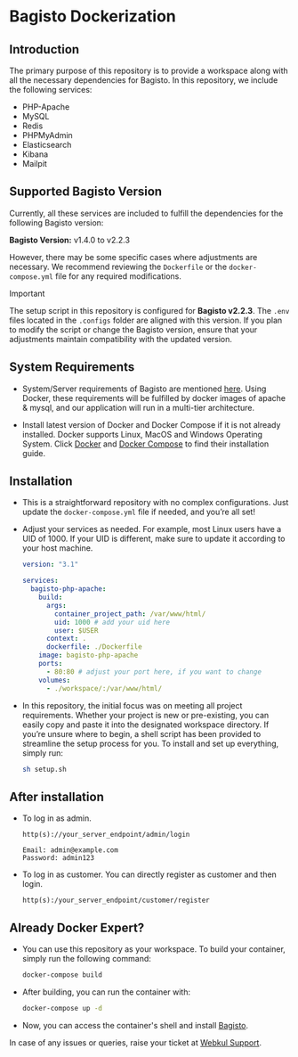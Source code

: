 # Bagisto Dockerization

## Introduction

The primary purpose of this repository is to provide a workspace along with all the necessary dependencies for Bagisto. In this repository, we include the following services:

- PHP-Apache
- MySQL
- Redis
- PHPMyAdmin
- Elasticsearch
- Kibana
- Mailpit

## Supported Bagisto Version

Currently, all these services are included to fulfill the dependencies for the following Bagisto version:

**Bagisto Version:** v1.4.0 to v2.2.3

However, there may be some specific cases where adjustments are necessary. We recommend reviewing the `Dockerfile` or the `docker-compose.yml` file for any required modifications.

> [!IMPORTANT]  
> The setup script in this repository is configured for **Bagisto v2.2.3**. The `.env` files located in the `.configs` folder are aligned with this version. If you plan to modify the script or change the Bagisto version, ensure that your adjustments maintain compatibility with the updated version.

## System Requirements

- System/Server requirements of Bagisto are mentioned [here](https://github.com/bagisto/bagisto#2-requirements-). Using Docker, these requirements will be fulfilled by docker images of apache & mysql, and our application will run in a multi-tier architecture.

- Install latest version of Docker and Docker Compose if it is not already installed. Docker supports Linux, MacOS and Windows Operating System. Click [Docker](https://docs.docker.com/install/) and [Docker Compose](https://docs.docker.com/compose/install/) to find their installation guide.

## Installation

- This is a straightforward repository with no complex configurations. Just update the `docker-compose.yml` file if needed, and you’re all set!

- Adjust your services as needed. For example, most Linux users have a UID of 1000. If your UID is different, make sure to update it according to your host machine.

  ```yml
  version: "3.1"

  services:
    bagisto-php-apache:
      build:
        args:
          container_project_path: /var/www/html/
          uid: 1000 # add your uid here
          user: $USER
        context: .
        dockerfile: ./Dockerfile
      image: bagisto-php-apache
      ports:
        - 80:80 # adjust your port here, if you want to change
      volumes:
        - ./workspace/:/var/www/html/
  ```

- In this repository, the initial focus was on meeting all project requirements. Whether your project is new or pre-existing, you can easily copy and paste it into the designated workspace directory. If you’re unsure where to begin, a shell script has been provided to streamline the setup process for you. To install and set up everything, simply run:

  ```sh
  sh setup.sh
  ```

## After installation

- To log in as admin.

  ```text
  http(s)://your_server_endpoint/admin/login

  Email: admin@example.com
  Password: admin123
  ```

- To log in as customer. You can directly register as customer and then login.

  ```text
  http(s):/your_server_endpoint/customer/register
  ```

## Already Docker Expert?

- You can use this repository as your workspace. To build your container, simply run the following command:

  ```sh
  docker-compose build
  ```

- After building, you can run the container with:

  ```sh
  docker-compose up -d
  ```

- Now, you can access the container's shell and install [Bagisto](https://github.com/bagisto/bagisto).

In case of any issues or queries, raise your ticket at [Webkul Support](https://webkul.uvdesk.com/en/customer/create-ticket/).
